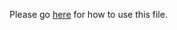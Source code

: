 Please go [here](http://dahash.com/debugging-life/adopting-hugo-as-a-blogging-platform#a-fix-for-printing) for how to use this file.
